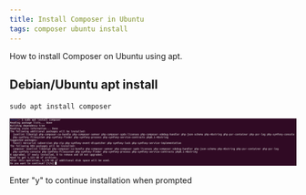 ```yaml
---
title: Install Composer in Ubuntu
tags: composer ubuntu install
---
```


How to install Composer on Ubuntu using apt.

## Debian/Ubuntu apt install

```shell
sudo apt install composer
```

![Screenshot showing prompt](/assets/images/ubuntu/install/composer-apt-install-prompt.png)

Enter "y" to continue installation when prompted
